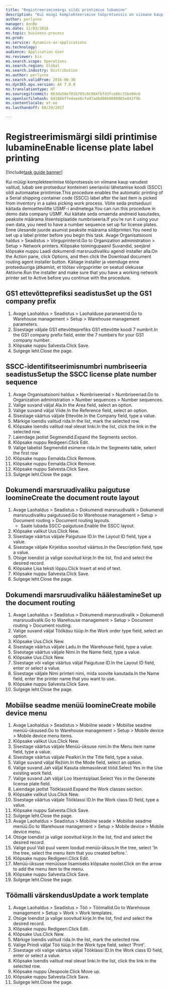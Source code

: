 ```yaml
--- 
title: "Registreerimismärgi sildi printimise lubamine"
description: "Kui müügi komplekteerimise tööprotsessis on viimane kaup varudest valitud, lubab see protseduur konteineri seeriaviisi lähetamise koodi (SSCC) sildi automaatse printimise."
author: perlynne
manager: AnnBe
ms.date: 11/03/2016
ms.topic: business-process
ms.prod: 
ms.service: dynamics-ax-applications
ms.technology: 
audience: Application User
ms.reviewer: bis
ms.search.scope: Operations
ms.search.region: Global
ms.search.industry: Distribution
ms.author: perlynne
ms.search.validFrom: 2016-06-30
ms.dyn365.ops.version: AX 7.0.0
ms.translationtype: HT
ms.sourcegitcommit: 663da58ef01b705c0c984fbfd3fce8bc31be04c6
ms.openlocfilehash: 6d186bf7e4aee8cfa97adbd90b9090085e842f9b
ms.contentlocale: et-ee
ms.lasthandoff: 08/29/2017

---
```

# <a name="enable-license-plate-label-printing"></a><span data-ttu-id="c94f5-103">Registreerimismärgi sildi printimise lubamine</span><span class="sxs-lookup"><span data-stu-id="c94f5-103">Enable license plate label printing</span></span>

[!include[task guide banner](../../includes/task-guide-banner.md)]

<span data-ttu-id="c94f5-104">Kui müügi komplekteerimise tööprotsessis on viimane kaup varudest valitud, lubab see protseduur konteineri seeriaviisi lähetamise koodi (SSCC) sildi automaatse printimise.</span><span class="sxs-lookup"><span data-stu-id="c94f5-104">This procedure enables the automatic printing of a Serial shipping container code (SSCC) label after the last item is picked from inventory in a sales picking work process.</span></span> <span data-ttu-id="c94f5-105">Võite seda protseduuri käitada demoettevõtte USMF-i andmetega.</span><span class="sxs-lookup"><span data-stu-id="c94f5-105">You can run this procedure in demo data company USMF.</span></span> <span data-ttu-id="c94f5-106">Kui käitate seda omaenda andmeid kasutades, peaksite määrama litsentsiplaatide numbriseeria.</span><span class="sxs-lookup"><span data-stu-id="c94f5-106">If you’re run it using your own data, you need to have a number sequence set up for license plates.</span></span> <span data-ttu-id="c94f5-107">Enne ülesande juurde asumist peaksite määrama sildiprinteri.</span><span class="sxs-lookup"><span data-stu-id="c94f5-107">You need to set up a label printer before you begin this task.</span></span> <span data-ttu-id="c94f5-108">Avage Organisatsiooni haldus > Seadistus > Võrguprinterid.</span><span class="sxs-lookup"><span data-stu-id="c94f5-108">Go to Organization administration > Setup > Network printers.</span></span> <span data-ttu-id="c94f5-109">Klõpsake toimingupaanil Suvandid, seejärel klõpsake nuppu Laadi dokumendi marsruudivaliku agendi installer alla.</span><span class="sxs-lookup"><span data-stu-id="c94f5-109">On the Action pane, click Options, and then click the Download document routing agent installer button.</span></span> <span data-ttu-id="c94f5-110">Käitage installer ja veenduge enne protseduuriga jätkamist, et töötav võrguprinter on seatud olekusse Aktiivne.</span><span class="sxs-lookup"><span data-stu-id="c94f5-110">Run the installer and make sure that you have a working network printer set to Active before you continue with the procedure.</span></span>


## <a name="set-up-the-gs1-company-prefix"></a><span data-ttu-id="c94f5-111">GS1 ettevõtteprefiksi seadistus</span><span class="sxs-lookup"><span data-stu-id="c94f5-111">Set up the GS1 company prefix</span></span>
1. <span data-ttu-id="c94f5-112">Avage Laohaldus > Seadistus > Laohalduse parameetrid.</span><span class="sxs-lookup"><span data-stu-id="c94f5-112">Go to Warehouse management > Setup > Warehouse management parameters.</span></span>
2. <span data-ttu-id="c94f5-113">Sisestage väljale GS1 ettevõtteprefiks GS1 ettevõtte koodi 7 numbrit.</span><span class="sxs-lookup"><span data-stu-id="c94f5-113">In the GS1 company prefix field, enter the 7 numbers for your GS1 company number.</span></span>
3. <span data-ttu-id="c94f5-114">Klõpsake nuppu Salvesta.</span><span class="sxs-lookup"><span data-stu-id="c94f5-114">Click Save.</span></span>
4. <span data-ttu-id="c94f5-115">Sulgege leht.</span><span class="sxs-lookup"><span data-stu-id="c94f5-115">Close the page.</span></span>

## <a name="setup-the-sscc-license-plate-number-sequence"></a><span data-ttu-id="c94f5-116">SSCC-identifitseerimisnumbri numbriseeria seadistus</span><span class="sxs-lookup"><span data-stu-id="c94f5-116">Setup the SSCC license plate number sequence</span></span>
1. <span data-ttu-id="c94f5-117">Avage Organisatsiooni haldus > Numbriseeriad > Numbriseeriad.</span><span class="sxs-lookup"><span data-stu-id="c94f5-117">Go to Organization administration > Number sequences > Number sequences.</span></span>
2. <span data-ttu-id="c94f5-118">Valige suvand väljal Ala.</span><span class="sxs-lookup"><span data-stu-id="c94f5-118">In the Area field, select an option.</span></span>
3. <span data-ttu-id="c94f5-119">Valige suvand väljal Viide.</span><span class="sxs-lookup"><span data-stu-id="c94f5-119">In the Reference field, select an option.</span></span>
4. <span data-ttu-id="c94f5-120">Sisestage väärtus väljale Ettevõte.</span><span class="sxs-lookup"><span data-stu-id="c94f5-120">In the Company field, type a value.</span></span>
5. <span data-ttu-id="c94f5-121">Märkige loendis valitud rida.</span><span class="sxs-lookup"><span data-stu-id="c94f5-121">In the list, mark the selected row.</span></span>
6. <span data-ttu-id="c94f5-122">Klõpsake loendis valitud real olevat linki.</span><span class="sxs-lookup"><span data-stu-id="c94f5-122">In the list, click the link in the selected row.</span></span>
7. <span data-ttu-id="c94f5-123">Laiendage jaotist Segmendid.</span><span class="sxs-lookup"><span data-stu-id="c94f5-123">Expand the Segments section.</span></span>
8. <span data-ttu-id="c94f5-124">Klõpsake nuppu Redigeeri.</span><span class="sxs-lookup"><span data-stu-id="c94f5-124">Click Edit.</span></span>
9. <span data-ttu-id="c94f5-125">Valige tabelist Segmendid esimene rida.</span><span class="sxs-lookup"><span data-stu-id="c94f5-125">In the Segments table, select the first row</span></span>
10. <span data-ttu-id="c94f5-126">Klõpsake nuppu Eemalda.</span><span class="sxs-lookup"><span data-stu-id="c94f5-126">Click Remove.</span></span>
11. <span data-ttu-id="c94f5-127">Klõpsake nuppu Eemalda.</span><span class="sxs-lookup"><span data-stu-id="c94f5-127">Click Remove.</span></span>
12. <span data-ttu-id="c94f5-128">Klõpsake nuppu Salvesta.</span><span class="sxs-lookup"><span data-stu-id="c94f5-128">Click Save.</span></span>
13. <span data-ttu-id="c94f5-129">Sulgege leht.</span><span class="sxs-lookup"><span data-stu-id="c94f5-129">Close the page.</span></span>

## <a name="create-the-document-route-layout"></a><span data-ttu-id="c94f5-130">Dokumendi marsruudivaliku paigutuse loomine</span><span class="sxs-lookup"><span data-stu-id="c94f5-130">Create the document route layout</span></span>
1. <span data-ttu-id="c94f5-131">Avage Laohaldus > Seadistus > Dokumendi marsruudivalik > Dokumendi marsruudivaliku paigutused.</span><span class="sxs-lookup"><span data-stu-id="c94f5-131">Go to Warehouse management > Setup > Document routing > Document routing layouts.</span></span>
    * <span data-ttu-id="c94f5-132">Saate lubada SSCC-paigutuse.</span><span class="sxs-lookup"><span data-stu-id="c94f5-132">Enable the SSCC layout.</span></span>  
2. <span data-ttu-id="c94f5-133">Klõpsake valikut Uus.</span><span class="sxs-lookup"><span data-stu-id="c94f5-133">Click New.</span></span>
3. <span data-ttu-id="c94f5-134">Sisestage väärtus väljale Paigutuse ID.</span><span class="sxs-lookup"><span data-stu-id="c94f5-134">In the Layout ID field, type a value.</span></span>
4. <span data-ttu-id="c94f5-135">Sisestage väljale Kirjeldus soovitud väärtus.</span><span class="sxs-lookup"><span data-stu-id="c94f5-135">In the Description field, type a value.</span></span>
5. <span data-ttu-id="c94f5-136">Otsige loendist ja valige soovitud kirje.</span><span class="sxs-lookup"><span data-stu-id="c94f5-136">In the list, find and select the desired record.</span></span>
6. <span data-ttu-id="c94f5-137">Klõpsake Lisa teksti lõppu.</span><span class="sxs-lookup"><span data-stu-id="c94f5-137">Click Insert at end of text.</span></span>
7. <span data-ttu-id="c94f5-138">Klõpsake nuppu Salvesta.</span><span class="sxs-lookup"><span data-stu-id="c94f5-138">Click Save.</span></span>
8. <span data-ttu-id="c94f5-139">Sulgege leht.</span><span class="sxs-lookup"><span data-stu-id="c94f5-139">Close the page.</span></span>

## <a name="set-up-the-document-routing"></a><span data-ttu-id="c94f5-140">Dokumendi marsruudivaliku häälestamine</span><span class="sxs-lookup"><span data-stu-id="c94f5-140">Set up the document routing</span></span>
1. <span data-ttu-id="c94f5-141">Avage Laohaldus > Seadistus > Dokumendi marsruudivalik > Dokumendi marsruudivalik.</span><span class="sxs-lookup"><span data-stu-id="c94f5-141">Go to Warehouse management > Setup > Document routing > Document routing.</span></span>
2. <span data-ttu-id="c94f5-142">Valige suvand väljal Töökäsu tüüp.</span><span class="sxs-lookup"><span data-stu-id="c94f5-142">In the Work order type field, select an option.</span></span>
3. <span data-ttu-id="c94f5-143">Klõpsake Uus.</span><span class="sxs-lookup"><span data-stu-id="c94f5-143">Click New.</span></span>
4. <span data-ttu-id="c94f5-144">Sisestage väärtus väljale Ladu.</span><span class="sxs-lookup"><span data-stu-id="c94f5-144">In the Warehouse field, type a value.</span></span>
5. <span data-ttu-id="c94f5-145">Sisestage väärtus väljale Nimi.</span><span class="sxs-lookup"><span data-stu-id="c94f5-145">In the Name field, type a value.</span></span>
6. <span data-ttu-id="c94f5-146">Klõpsake Uus.</span><span class="sxs-lookup"><span data-stu-id="c94f5-146">Click New.</span></span>
7. <span data-ttu-id="c94f5-147">Sisestage või valige väärtus väljal Paigutuse ID.</span><span class="sxs-lookup"><span data-stu-id="c94f5-147">In the Layout ID field, enter or select a value.</span></span>
8. <span data-ttu-id="c94f5-148">Sisestage väljale Nimi printeri nimi, mida soovite kasutada.</span><span class="sxs-lookup"><span data-stu-id="c94f5-148">In the Name field, enter the printer name that you want to use..</span></span>
9. <span data-ttu-id="c94f5-149">Klõpsake nuppu Salvesta.</span><span class="sxs-lookup"><span data-stu-id="c94f5-149">Click Save.</span></span>
10. <span data-ttu-id="c94f5-150">Sulgege leht.</span><span class="sxs-lookup"><span data-stu-id="c94f5-150">Close the page.</span></span>

## <a name="create-mobile-device-menu"></a><span data-ttu-id="c94f5-151">Mobiilse seadme menüü loomine</span><span class="sxs-lookup"><span data-stu-id="c94f5-151">Create mobile device menu</span></span>
1. <span data-ttu-id="c94f5-152">Avage Laohaldus > Seadistus > Mobiilne seade > Mobiilse seadme menüü-üksused.</span><span class="sxs-lookup"><span data-stu-id="c94f5-152">Go to Warehouse management > Setup > Mobile device > Mobile device menu items.</span></span>
2. <span data-ttu-id="c94f5-153">Klõpsake valikut Uus.</span><span class="sxs-lookup"><span data-stu-id="c94f5-153">Click New.</span></span>
3. <span data-ttu-id="c94f5-154">Sisestage väärtus väljale Menüü-üksuse nimi.</span><span class="sxs-lookup"><span data-stu-id="c94f5-154">In the Menu item name field, type a value.</span></span>
4. <span data-ttu-id="c94f5-155">Sisestage väärtus väljale Pealkiri.</span><span class="sxs-lookup"><span data-stu-id="c94f5-155">In the Title field, type a value.</span></span>
5. <span data-ttu-id="c94f5-156">Valige suvand väljal Režiim.</span><span class="sxs-lookup"><span data-stu-id="c94f5-156">In the Mode field, select an option.</span></span>
6. <span data-ttu-id="c94f5-157">Valige suvand Jah väljal Kasuta olemasolevat tööd.</span><span class="sxs-lookup"><span data-stu-id="c94f5-157">Select Yes in the Use existing work field.</span></span>
7. <span data-ttu-id="c94f5-158">Valige suvand Jah väljal Loo litsentsiplaat.</span><span class="sxs-lookup"><span data-stu-id="c94f5-158">Select Yes in the Generate license plate field.</span></span>
8. <span data-ttu-id="c94f5-159">Laiendage jaotist Tööklassid.</span><span class="sxs-lookup"><span data-stu-id="c94f5-159">Expand the Work classes section.</span></span>
9. <span data-ttu-id="c94f5-160">Klõpsake valikut Uus.</span><span class="sxs-lookup"><span data-stu-id="c94f5-160">Click New.</span></span>
10. <span data-ttu-id="c94f5-161">Sisestage väärtus väljale Tööklassi ID.</span><span class="sxs-lookup"><span data-stu-id="c94f5-161">In the Work class ID field, type a value.</span></span>
11. <span data-ttu-id="c94f5-162">Klõpsake nuppu Salvesta.</span><span class="sxs-lookup"><span data-stu-id="c94f5-162">Click Save.</span></span>
12. <span data-ttu-id="c94f5-163">Sulgege leht.</span><span class="sxs-lookup"><span data-stu-id="c94f5-163">Close the page.</span></span>
13. <span data-ttu-id="c94f5-164">Avage Laohaldus > Seadistus > Mobiilne seade > Mobiilse seadme menüü.</span><span class="sxs-lookup"><span data-stu-id="c94f5-164">Go to Warehouse management > Setup > Mobile device > Mobile device menu.</span></span>
14. <span data-ttu-id="c94f5-165">Otsige loendist ja valige soovitud kirje.</span><span class="sxs-lookup"><span data-stu-id="c94f5-165">In the list, find and select the desired record.</span></span>
15. <span data-ttu-id="c94f5-166">Valige puul Vali puul varem loodud menüü-üksus.</span><span class="sxs-lookup"><span data-stu-id="c94f5-166">In the tree, select 'In the tree, select the menu item that you created before.'.</span></span>
16. <span data-ttu-id="c94f5-167">Klõpsake nuppu Redigeeri.</span><span class="sxs-lookup"><span data-stu-id="c94f5-167">Click Edit.</span></span>
17. <span data-ttu-id="c94f5-168">Menüü-üksuse menüüsse lisamiseks klõpsake noolel.</span><span class="sxs-lookup"><span data-stu-id="c94f5-168">Click on the arrow to add the menu item to the menu.</span></span>
18. <span data-ttu-id="c94f5-169">Klõpsake nuppu Salvesta.</span><span class="sxs-lookup"><span data-stu-id="c94f5-169">Click Save.</span></span>
19. <span data-ttu-id="c94f5-170">Sulgege leht.</span><span class="sxs-lookup"><span data-stu-id="c94f5-170">Close the page.</span></span>

## <a name="update-a-work-template"></a><span data-ttu-id="c94f5-171">Töömalli värskendus</span><span class="sxs-lookup"><span data-stu-id="c94f5-171">Update a work template</span></span>
1. <span data-ttu-id="c94f5-172">Avage Laohaldus > Seadistus > Töö > Töömallid.</span><span class="sxs-lookup"><span data-stu-id="c94f5-172">Go to Warehouse management > Setup > Work > Work templates.</span></span>
2. <span data-ttu-id="c94f5-173">Otsige loendist ja valige soovitud kirje.</span><span class="sxs-lookup"><span data-stu-id="c94f5-173">In the list, find and select the desired record.</span></span>
3. <span data-ttu-id="c94f5-174">Klõpsake nuppu Redigeeri.</span><span class="sxs-lookup"><span data-stu-id="c94f5-174">Click Edit.</span></span>
4. <span data-ttu-id="c94f5-175">Klõpsake Uus.</span><span class="sxs-lookup"><span data-stu-id="c94f5-175">Click New.</span></span>
5. <span data-ttu-id="c94f5-176">Märkige loendis valitud rida.</span><span class="sxs-lookup"><span data-stu-id="c94f5-176">In the list, mark the selected row.</span></span>
6. <span data-ttu-id="c94f5-177">Valige Prindi väljal Töö tüüp.</span><span class="sxs-lookup"><span data-stu-id="c94f5-177">In the Work type field, select 'Print'.</span></span>
7. <span data-ttu-id="c94f5-178">Sisestage või valige väärtus väljal Tööklassi ID.</span><span class="sxs-lookup"><span data-stu-id="c94f5-178">In the Work class ID field, enter or select a value.</span></span>
8. <span data-ttu-id="c94f5-179">Klõpsake loendis valitud real olevat linki.</span><span class="sxs-lookup"><span data-stu-id="c94f5-179">In the list, click the link in the selected row.</span></span>
9. <span data-ttu-id="c94f5-180">Klõpsake nuppu Ülespoole.</span><span class="sxs-lookup"><span data-stu-id="c94f5-180">Click Move up.</span></span>
10. <span data-ttu-id="c94f5-181">Klõpsake nuppu Salvesta.</span><span class="sxs-lookup"><span data-stu-id="c94f5-181">Click Save.</span></span>
11. <span data-ttu-id="c94f5-182">Sulgege leht.</span><span class="sxs-lookup"><span data-stu-id="c94f5-182">Close the page.</span></span>


